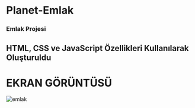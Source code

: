 ﻿# Planet-Emlak
 
<h3> Emlak Projesi </h3> 

<h2> HTML, CSS ve JavaScript Özellikleri Kullanılarak Oluşturuldu</h2>

# EKRAN GÖRÜNTÜSÜ
![emlak](https://github.com/kaymakhasan/Planet-Emlak/assets/147662994/fc9c2248-0591-47e9-acb4-b3dd8268522b)
